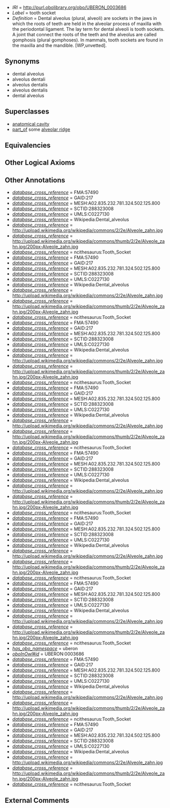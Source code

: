  * *IRI* = http://purl.obolibrary.org/obo/UBERON_0003686
 * *Label* = tooth socket
 * *Definition* = Dental alveolus (plural, alveoli) are sockets in the jaws in which the roots of teeth are held in the alveolar process of maxilla with the periodontal ligament. The lay term for dental alveoli is tooth sockets. A joint that connect the roots of the teeth and the alveolus are called gomphosis (plural gomphoses). In mammals, tooth sockets are found in the maxilla and the mandible. [WP,unvetted].

## Synonyms

 * dental alveolus
 * alveolus dentali
 * alveolus dentalis
 * alveolus dentalis
 * dental alveolus

## Superclasses

 * [anatomical cavity](../../UBERON/53/UBERON_0002553.md)
 * [part_of](../../BFO/50/BFO_0000050.md) some [alveolar ridge](../../UBERON/03/UBERON_0004103.md)

## Equivalencies


## Other Logical Axioms


## Other Annotations

 * *[database_cross_reference](../../ef/oboInOwl#hasDbXref.md)* = FMA:57490
 * *[database_cross_reference](../../ef/oboInOwl#hasDbXref.md)* = GAID:217
 * *[database_cross_reference](../../ef/oboInOwl#hasDbXref.md)* = MESH:A02.835.232.781.324.502.125.800
 * *[database_cross_reference](../../ef/oboInOwl#hasDbXref.md)* = SCTID:288323008
 * *[database_cross_reference](../../ef/oboInOwl#hasDbXref.md)* = UMLS:C0227130
 * *[database_cross_reference](../../ef/oboInOwl#hasDbXref.md)* = Wikipedia:Dental_alveolus
 * *[database_cross_reference](../../ef/oboInOwl#hasDbXref.md)* = http://upload.wikimedia.org/wikipedia/commons/2/2e/Alveole_zahn.jpg
 * *[database_cross_reference](../../ef/oboInOwl#hasDbXref.md)* = http://upload.wikimedia.org/wikipedia/commons/thumb/2/2e/Alveole_zahn.jpg/200px-Alveole_zahn.jpg
 * *[database_cross_reference](../../ef/oboInOwl#hasDbXref.md)* = ncithesaurus:Tooth_Socket
 * *[database_cross_reference](../../ef/oboInOwl#hasDbXref.md)* = FMA:57490
 * *[database_cross_reference](../../ef/oboInOwl#hasDbXref.md)* = GAID:217
 * *[database_cross_reference](../../ef/oboInOwl#hasDbXref.md)* = MESH:A02.835.232.781.324.502.125.800
 * *[database_cross_reference](../../ef/oboInOwl#hasDbXref.md)* = SCTID:288323008
 * *[database_cross_reference](../../ef/oboInOwl#hasDbXref.md)* = UMLS:C0227130
 * *[database_cross_reference](../../ef/oboInOwl#hasDbXref.md)* = Wikipedia:Dental_alveolus
 * *[database_cross_reference](../../ef/oboInOwl#hasDbXref.md)* = http://upload.wikimedia.org/wikipedia/commons/2/2e/Alveole_zahn.jpg
 * *[database_cross_reference](../../ef/oboInOwl#hasDbXref.md)* = http://upload.wikimedia.org/wikipedia/commons/thumb/2/2e/Alveole_zahn.jpg/200px-Alveole_zahn.jpg
 * *[database_cross_reference](../../ef/oboInOwl#hasDbXref.md)* = ncithesaurus:Tooth_Socket
 * *[database_cross_reference](../../ef/oboInOwl#hasDbXref.md)* = FMA:57490
 * *[database_cross_reference](../../ef/oboInOwl#hasDbXref.md)* = GAID:217
 * *[database_cross_reference](../../ef/oboInOwl#hasDbXref.md)* = MESH:A02.835.232.781.324.502.125.800
 * *[database_cross_reference](../../ef/oboInOwl#hasDbXref.md)* = SCTID:288323008
 * *[database_cross_reference](../../ef/oboInOwl#hasDbXref.md)* = UMLS:C0227130
 * *[database_cross_reference](../../ef/oboInOwl#hasDbXref.md)* = Wikipedia:Dental_alveolus
 * *[database_cross_reference](../../ef/oboInOwl#hasDbXref.md)* = http://upload.wikimedia.org/wikipedia/commons/2/2e/Alveole_zahn.jpg
 * *[database_cross_reference](../../ef/oboInOwl#hasDbXref.md)* = http://upload.wikimedia.org/wikipedia/commons/thumb/2/2e/Alveole_zahn.jpg/200px-Alveole_zahn.jpg
 * *[database_cross_reference](../../ef/oboInOwl#hasDbXref.md)* = ncithesaurus:Tooth_Socket
 * *[database_cross_reference](../../ef/oboInOwl#hasDbXref.md)* = FMA:57490
 * *[database_cross_reference](../../ef/oboInOwl#hasDbXref.md)* = GAID:217
 * *[database_cross_reference](../../ef/oboInOwl#hasDbXref.md)* = MESH:A02.835.232.781.324.502.125.800
 * *[database_cross_reference](../../ef/oboInOwl#hasDbXref.md)* = SCTID:288323008
 * *[database_cross_reference](../../ef/oboInOwl#hasDbXref.md)* = UMLS:C0227130
 * *[database_cross_reference](../../ef/oboInOwl#hasDbXref.md)* = Wikipedia:Dental_alveolus
 * *[database_cross_reference](../../ef/oboInOwl#hasDbXref.md)* = http://upload.wikimedia.org/wikipedia/commons/2/2e/Alveole_zahn.jpg
 * *[database_cross_reference](../../ef/oboInOwl#hasDbXref.md)* = http://upload.wikimedia.org/wikipedia/commons/thumb/2/2e/Alveole_zahn.jpg/200px-Alveole_zahn.jpg
 * *[database_cross_reference](../../ef/oboInOwl#hasDbXref.md)* = ncithesaurus:Tooth_Socket
 * *[database_cross_reference](../../ef/oboInOwl#hasDbXref.md)* = FMA:57490
 * *[database_cross_reference](../../ef/oboInOwl#hasDbXref.md)* = GAID:217
 * *[database_cross_reference](../../ef/oboInOwl#hasDbXref.md)* = MESH:A02.835.232.781.324.502.125.800
 * *[database_cross_reference](../../ef/oboInOwl#hasDbXref.md)* = SCTID:288323008
 * *[database_cross_reference](../../ef/oboInOwl#hasDbXref.md)* = UMLS:C0227130
 * *[database_cross_reference](../../ef/oboInOwl#hasDbXref.md)* = Wikipedia:Dental_alveolus
 * *[database_cross_reference](../../ef/oboInOwl#hasDbXref.md)* = http://upload.wikimedia.org/wikipedia/commons/2/2e/Alveole_zahn.jpg
 * *[database_cross_reference](../../ef/oboInOwl#hasDbXref.md)* = http://upload.wikimedia.org/wikipedia/commons/thumb/2/2e/Alveole_zahn.jpg/200px-Alveole_zahn.jpg
 * *[database_cross_reference](../../ef/oboInOwl#hasDbXref.md)* = ncithesaurus:Tooth_Socket
 * *[database_cross_reference](../../ef/oboInOwl#hasDbXref.md)* = FMA:57490
 * *[database_cross_reference](../../ef/oboInOwl#hasDbXref.md)* = GAID:217
 * *[database_cross_reference](../../ef/oboInOwl#hasDbXref.md)* = MESH:A02.835.232.781.324.502.125.800
 * *[database_cross_reference](../../ef/oboInOwl#hasDbXref.md)* = SCTID:288323008
 * *[database_cross_reference](../../ef/oboInOwl#hasDbXref.md)* = UMLS:C0227130
 * *[database_cross_reference](../../ef/oboInOwl#hasDbXref.md)* = Wikipedia:Dental_alveolus
 * *[database_cross_reference](../../ef/oboInOwl#hasDbXref.md)* = http://upload.wikimedia.org/wikipedia/commons/2/2e/Alveole_zahn.jpg
 * *[database_cross_reference](../../ef/oboInOwl#hasDbXref.md)* = http://upload.wikimedia.org/wikipedia/commons/thumb/2/2e/Alveole_zahn.jpg/200px-Alveole_zahn.jpg
 * *[database_cross_reference](../../ef/oboInOwl#hasDbXref.md)* = ncithesaurus:Tooth_Socket
 * *[database_cross_reference](../../ef/oboInOwl#hasDbXref.md)* = FMA:57490
 * *[database_cross_reference](../../ef/oboInOwl#hasDbXref.md)* = GAID:217
 * *[database_cross_reference](../../ef/oboInOwl#hasDbXref.md)* = MESH:A02.835.232.781.324.502.125.800
 * *[database_cross_reference](../../ef/oboInOwl#hasDbXref.md)* = SCTID:288323008
 * *[database_cross_reference](../../ef/oboInOwl#hasDbXref.md)* = UMLS:C0227130
 * *[database_cross_reference](../../ef/oboInOwl#hasDbXref.md)* = Wikipedia:Dental_alveolus
 * *[database_cross_reference](../../ef/oboInOwl#hasDbXref.md)* = http://upload.wikimedia.org/wikipedia/commons/2/2e/Alveole_zahn.jpg
 * *[database_cross_reference](../../ef/oboInOwl#hasDbXref.md)* = http://upload.wikimedia.org/wikipedia/commons/thumb/2/2e/Alveole_zahn.jpg/200px-Alveole_zahn.jpg
 * *[database_cross_reference](../../ef/oboInOwl#hasDbXref.md)* = ncithesaurus:Tooth_Socket
 * *[has_obo_namespace](../../ce/oboInOwl#hasOBONamespace.md)* = uberon
 * *[oboInOwl#id](../../id/oboInOwl#id.md)* = UBERON:0003686
 * *[database_cross_reference](../../ef/oboInOwl#hasDbXref.md)* = FMA:57490
 * *[database_cross_reference](../../ef/oboInOwl#hasDbXref.md)* = GAID:217
 * *[database_cross_reference](../../ef/oboInOwl#hasDbXref.md)* = MESH:A02.835.232.781.324.502.125.800
 * *[database_cross_reference](../../ef/oboInOwl#hasDbXref.md)* = SCTID:288323008
 * *[database_cross_reference](../../ef/oboInOwl#hasDbXref.md)* = UMLS:C0227130
 * *[database_cross_reference](../../ef/oboInOwl#hasDbXref.md)* = Wikipedia:Dental_alveolus
 * *[database_cross_reference](../../ef/oboInOwl#hasDbXref.md)* = http://upload.wikimedia.org/wikipedia/commons/2/2e/Alveole_zahn.jpg
 * *[database_cross_reference](../../ef/oboInOwl#hasDbXref.md)* = http://upload.wikimedia.org/wikipedia/commons/thumb/2/2e/Alveole_zahn.jpg/200px-Alveole_zahn.jpg
 * *[database_cross_reference](../../ef/oboInOwl#hasDbXref.md)* = ncithesaurus:Tooth_Socket
 * *[database_cross_reference](../../ef/oboInOwl#hasDbXref.md)* = FMA:57490
 * *[database_cross_reference](../../ef/oboInOwl#hasDbXref.md)* = GAID:217
 * *[database_cross_reference](../../ef/oboInOwl#hasDbXref.md)* = MESH:A02.835.232.781.324.502.125.800
 * *[database_cross_reference](../../ef/oboInOwl#hasDbXref.md)* = SCTID:288323008
 * *[database_cross_reference](../../ef/oboInOwl#hasDbXref.md)* = UMLS:C0227130
 * *[database_cross_reference](../../ef/oboInOwl#hasDbXref.md)* = Wikipedia:Dental_alveolus
 * *[database_cross_reference](../../ef/oboInOwl#hasDbXref.md)* = http://upload.wikimedia.org/wikipedia/commons/2/2e/Alveole_zahn.jpg
 * *[database_cross_reference](../../ef/oboInOwl#hasDbXref.md)* = http://upload.wikimedia.org/wikipedia/commons/thumb/2/2e/Alveole_zahn.jpg/200px-Alveole_zahn.jpg
 * *[database_cross_reference](../../ef/oboInOwl#hasDbXref.md)* = ncithesaurus:Tooth_Socket

## External Comments

